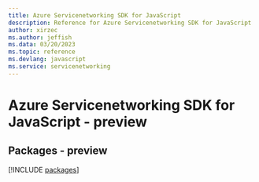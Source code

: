 ```yaml
---
title: Azure Servicenetworking SDK for JavaScript
description: Reference for Azure Servicenetworking SDK for JavaScript
author: xirzec
ms.author: jeffish
ms.data: 03/20/2023
ms.topic: reference
ms.devlang: javascript
ms.service: servicenetworking
---
```

# Azure Servicenetworking SDK for JavaScript - preview
## Packages - preview
[!INCLUDE [packages](servicenetworking-index.md)]
